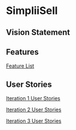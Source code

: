# SimpliiSell

## Vision Statement

## Features
[Feature List](https://code.cs.umanitoba.ca/comp3350-summer2019/crazy-eights---8/issues?label_name%5B%5D=Feature)

## User Stories
[Iteration 1 User Stories](url)

[Iteration 2 User Stories](url)

[Iteration 3 User Stories](url)
